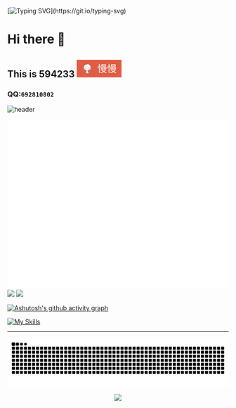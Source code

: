 [![Typing SVG](https://readme-typing-svg.demolab.com?font=Arial&size=40&pause=2000&color=CB715F&vCenter=true&random=true&width=600&height=100&lines=Stay+curious+about+the+world.)](https://git.io/typing-svg)
# Hi there 👋
## This is 594233 <img src="Pictures/-慢慢-red.svg">
### QQ:`692810802`


<!-- https://github.com/kyechan99/capsule-render 开局动图-->
![header](https://capsule-render.vercel.app/api?type=Speech&color=0:CB715F,100:8F90A8&height=300&section=header&text=Another%20beautiful%20day!&fontColor=FFFFFF&fontSize=70&animation=fadeIn)
<div align="center">
<img src='/github-metrics.svg' />

<!--访客记录![visitors](https://visitor-badge.glitch.me/badge?page_id=594233.594233)-->
</div>



<div>
<!-- https://github.com/anuraghazra/github-readme-stats 语言-->
<img src="https://github-readme-stats.vercel.app/api/top-langs/?username=594233" />
<img src="https://github-readme-stats.vercel.app/api?username=594233&theme=transparent&include_all_commits=true&show_icons=true&hide_border=true" />
<!--<img src="https://img.shields.io/badge/-Python-red?style=flat-square&logo=python&logoColor=white" /> <img src="https://img.shields.io/badge/-pycahrm-red?style=flat-square&logo=Pycharm" />-->
</div>

[![Ashutosh's github activity graph](https://github-readme-activity-graph.vercel.app/graph?username=594233&theme=vue&bg_color=8F90A8&color=FFFFFF&line=CB715F)](https://github.com/594233/github-readme-activity-graph)

<!--img align="center" src="https://github-readme-stats.vercel.app/api/wakatime?username=594233&theme=transparent&hide_border=true&layout=compact&langs_count=22" /-->

[![My Skills](https://skillicons.dev/icons?i=python,c,java,js,pycharm,anaconda,vscode)](https://skillicons.dev)
___
<picture>
  <source media="(prefers-color-scheme: dark)" srcset="https://raw.githubusercontent.com/594233/594233/output/github-contribution-grid-snake-dark.svg">
  <source media="(prefers-color-scheme: light)" srcset="https://raw.githubusercontent.com/594233/594233/output/github-contribution-grid-snake.svg">
  <img alt="github contribution grid snake animation" src="https://raw.githubusercontent.com/594233/594233/output/github-contribution-grid-snake.svg">
</picture>


<!-- https://github.com/kyechan99/capsule-render -->
<p align="center">
<img src="https://capsule-render.vercel.app/api?type=waving&color=0:FFE3BA,100:8DCBF1&height=300&&section=footer&text=THE%20END!&fontSize=90&fontAlign=50&fontAlignY=70&desc=Have%20a%20great%20day😊&descAlign=50&descSize=30&descAlignY=40&animation=twinkling" />
</p>
